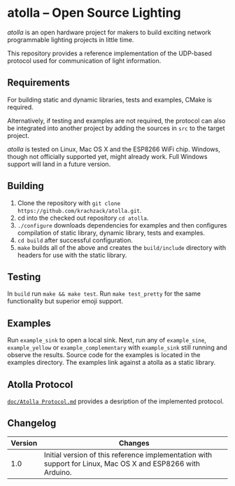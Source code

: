 # atolla – Open Source Lighting
*atolla* is an open hardware project for makers to build exciting network programmable lighting projects in little time.

This repository provides a reference implementation of the UDP-based protocol used for communication of light information.

## Requirements
For building static and dynamic libraries, tests and examples, CMake is required.

Alternatively, if testing and examples are not required, the protocol can also be integrated into another project by adding the sources in `src` to the target project.

*atolla* is tested on Linux, Mac OS X and the ESP8266 WiFi chip. Windows, though not officially supported yet, might already work. Full Windows support will land in a future version.

## Building
1. Clone the repository with `git clone https://github.com/krachzack/atolla.git`.
2. cd into the checked out repository `cd atolla`.
3. `./configure` downloads dependencies for examples and then configures compilation of static library, dynamic library, tests and examples.
4. `cd build` after successful configuration.
5. `make` builds all of the above and creates the `build/include` directory with headers for use with the static library.

## Testing
In `build` run `make && make test`. Run `make test_pretty` for the same functionality but superior emoji support.

## Examples
Run `example_sink` to open a local sink. Next, run any of `example_sine`, `example_yellow` or `example_complementary`
with `example_sink` still running and observe the results. Source code for the examples is located in the examples
directory. The examples link against a atolla as a static library.

## Atolla Protocol
[`doc/Atolla Protocol.md`](doc/Atolla%20Protocol.md) provides a desription of the implemented
protocol.

## Changelog
| Version      | Changes                          |
|--------------|----------------------------------|
| 1.0          | Initial version of this reference implementation with support for Linux, Mac OS X and ESP8266 with Arduino. |